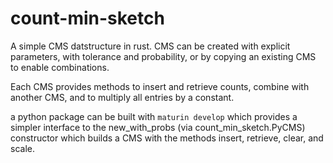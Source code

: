 # count-min-sketch
A simple CMS datstructure in rust. CMS can be created with explicit parameters, with tolerance and probability, or by copying an existing CMS to enable combinations.

Each CMS provides methods to insert and retrieve counts, combine with another CMS, and to multiply all entries by a constant.

a python package can be built with ```maturin develop``` which provides a simpler interface to the new_with_probs (via count_min_sketch.PyCMS) constructor which builds a CMS with the methods insert, retrieve, clear, and scale. 

